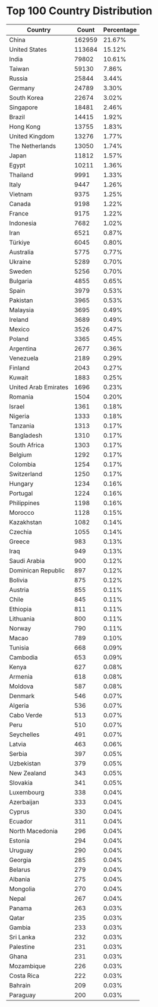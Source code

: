 # Top 100 Country Distribution
| Country | Count | Percentage |
|----|----|----|
| China | 162959 | 21.67% |
| United States | 113684 | 15.12% |
| India | 79802 | 10.61% |
| Taiwan | 59130 | 7.86% |
| Russia | 25844 | 3.44% |
| Germany | 24789 | 3.30% |
| South Korea | 22674 | 3.02% |
| Singapore | 18481 | 2.46% |
| Brazil | 14415 | 1.92% |
| Hong Kong | 13755 | 1.83% |
| United Kingdom | 13276 | 1.77% |
| The Netherlands | 13050 | 1.74% |
| Japan | 11812 | 1.57% |
| Egypt | 10211 | 1.36% |
| Thailand | 9991 | 1.33% |
| Italy | 9447 | 1.26% |
| Vietnam | 9375 | 1.25% |
| Canada | 9198 | 1.22% |
| France | 9175 | 1.22% |
| Indonesia | 7682 | 1.02% |
| Iran | 6521 | 0.87% |
| Türkiye | 6045 | 0.80% |
| Australia | 5775 | 0.77% |
| Ukraine | 5289 | 0.70% |
| Sweden | 5256 | 0.70% |
| Bulgaria | 4855 | 0.65% |
| Spain | 3979 | 0.53% |
| Pakistan | 3965 | 0.53% |
| Malaysia | 3695 | 0.49% |
| Ireland | 3689 | 0.49% |
| Mexico | 3526 | 0.47% |
| Poland | 3365 | 0.45% |
| Argentina | 2677 | 0.36% |
| Venezuela | 2189 | 0.29% |
| Finland | 2043 | 0.27% |
| Kuwait | 1883 | 0.25% |
| United Arab Emirates | 1696 | 0.23% |
| Romania | 1504 | 0.20% |
| Israel | 1361 | 0.18% |
| Nigeria | 1333 | 0.18% |
| Tanzania | 1313 | 0.17% |
| Bangladesh | 1310 | 0.17% |
| South Africa | 1303 | 0.17% |
| Belgium | 1292 | 0.17% |
| Colombia | 1254 | 0.17% |
| Switzerland | 1250 | 0.17% |
| Hungary | 1234 | 0.16% |
| Portugal | 1224 | 0.16% |
| Philippines | 1198 | 0.16% |
| Morocco | 1128 | 0.15% |
| Kazakhstan | 1082 | 0.14% |
| Czechia | 1055 | 0.14% |
| Greece | 983 | 0.13% |
| Iraq | 949 | 0.13% |
| Saudi Arabia | 900 | 0.12% |
| Dominican Republic | 897 | 0.12% |
| Bolivia | 875 | 0.12% |
| Austria | 855 | 0.11% |
| Chile | 845 | 0.11% |
| Ethiopia | 811 | 0.11% |
| Lithuania | 800 | 0.11% |
| Norway | 790 | 0.11% |
| Macao | 789 | 0.10% |
| Tunisia | 668 | 0.09% |
| Cambodia | 653 | 0.09% |
| Kenya | 627 | 0.08% |
| Armenia | 618 | 0.08% |
| Moldova | 587 | 0.08% |
| Denmark | 546 | 0.07% |
| Algeria | 536 | 0.07% |
| Cabo Verde | 513 | 0.07% |
| Peru | 510 | 0.07% |
| Seychelles | 491 | 0.07% |
| Latvia | 463 | 0.06% |
| Serbia | 397 | 0.05% |
| Uzbekistan | 379 | 0.05% |
| New Zealand | 343 | 0.05% |
| Slovakia | 341 | 0.05% |
| Luxembourg | 338 | 0.04% |
| Azerbaijan | 333 | 0.04% |
| Cyprus | 330 | 0.04% |
| Ecuador | 311 | 0.04% |
| North Macedonia | 296 | 0.04% |
| Estonia | 294 | 0.04% |
| Uruguay | 290 | 0.04% |
| Georgia | 285 | 0.04% |
| Belarus | 279 | 0.04% |
| Albania | 275 | 0.04% |
| Mongolia | 270 | 0.04% |
| Nepal | 267 | 0.04% |
| Panama | 263 | 0.03% |
| Qatar | 235 | 0.03% |
| Gambia | 233 | 0.03% |
| Sri Lanka | 232 | 0.03% |
| Palestine | 231 | 0.03% |
| Ghana | 231 | 0.03% |
| Mozambique | 226 | 0.03% |
| Costa Rica | 222 | 0.03% |
| Bahrain | 209 | 0.03% |
| Paraguay | 200 | 0.03% |
